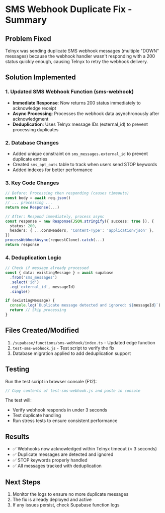 # SMS Webhook Duplicate Fix - Summary

## Problem Fixed
Telnyx was sending duplicate SMS webhook messages (multiple "DOWN" messages) because the webhook handler wasn't responding with a 200 status quickly enough, causing Telnyx to retry the webhook delivery.

## Solution Implemented

### 1. Updated SMS Webhook Function (sms-webhook)
- **Immediate Response**: Now returns 200 status immediately to acknowledge receipt
- **Async Processing**: Processes the webhook data asynchronously after acknowledgment
- **Deduplication**: Uses Telnyx message IDs (external_id) to prevent processing duplicates

### 2. Database Changes
- Added unique constraint on `sms_messages.external_id` to prevent duplicate entries
- Created `sms_opt_outs` table to track when users send STOP keywords
- Added indexes for better performance

### 3. Key Code Changes
```typescript
// Before: Processing then responding (causes timeouts)
const body = await req.json()
// ... processing ...
return new Response(...)

// After: Respond immediately, process async
const response = new Response(JSON.stringify({ success: true }), {
  status: 200,
  headers: { ...corsHeaders, 'Content-Type': 'application/json' },
})
processWebhookAsync(requestClone).catch(...)
return response
```

### 4. Deduplication Logic
```typescript
// Check if message already processed
const { data: existingMessage } = await supabase
  .from('sms_messages')
  .select('id')
  .eq('external_id', messageId)
  .single()

if (existingMessage) {
  console.log(`Duplicate message detected and ignored: ${messageId}`)
  return // Skip processing
}
```

## Files Created/Modified
1. `/supabase/functions/sms-webhook/index.ts` - Updated edge function
2. `test-sms-webhook.js` - Test script to verify the fix
3. Database migration applied to add deduplication support

## Testing
Run the test script in browser console (F12):
```javascript
// Copy contents of test-sms-webhook.js and paste in console
```

The test will:
- Verify webhook responds in under 3 seconds
- Test duplicate handling
- Run stress tests to ensure consistent performance

## Results
- ✅ Webhooks now acknowledged within Telnyx timeout (< 3 seconds)
- ✅ Duplicate messages are detected and ignored
- ✅ STOP keywords properly handled
- ✅ All messages tracked with deduplication

## Next Steps
1. Monitor the logs to ensure no more duplicate messages
2. The fix is already deployed and active
3. If any issues persist, check Supabase function logs